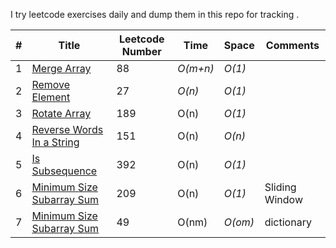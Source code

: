 I try leetcode exercises daily and dump them in this repo for tracking . 

|# | Title | Leetcode Number | Time | Space | Comments 
|---| ----- | --------- | ---- | ----- | -------- |
|1 | [Merge Array](https://leetcode.com/problems/merge-sorted-array/description/) | 88 | _O(m+n)_ | _O(1)_ | |
|2 | [Remove Element](https://leetcode.com/problems/remove-element/description/) | 27 | _O(n)_ |_O(1)_ | |
|3 | [Rotate Array](https://leetcode.com/problems/rotate-array/description/) | 189 | O(n) |_O(1)_| |
|4| [Reverse Words In a String](https://leetcode.com/problems/reverse-words-in-a-string/) | 151 | O(n) |_O(n)_| |
|5| [Is Subsequence](https://leetcode.com/problems/is-subsequence/) | 392 | O(n) |_O(1)_| |
|6| [Minimum Size Subarray Sum](https://leetcode.com/problems/minimum-size-subarray-sum/) | 209 | O(n) |_O(1)_| Sliding Window|
|7| [Minimum Size Subarray Sum](https://leetcode.com/problems/group-anagrams/) | 49 | O(nm) |_O(om)_| dictionary|

